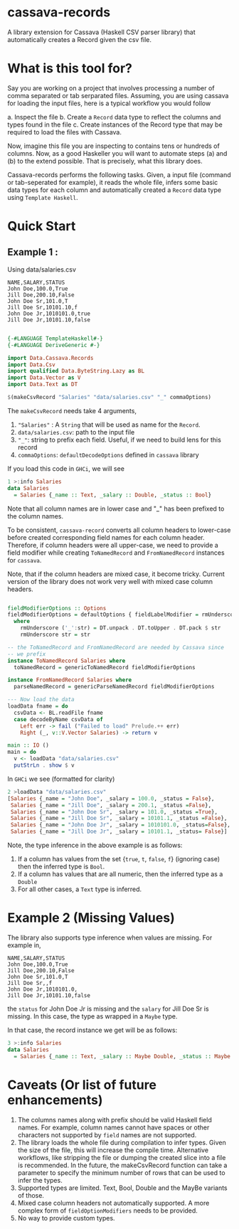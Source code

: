 # cassava-records

A library extension for Cassava (Haskell CSV parser library) that
automatically creates a Record given the csv file.

# What is this tool for?

Say you are working on a project that involves processing a number of
comma separated or tab serparated files. Assuming, you are using
cassava for loading the input files, here is a typical workflow you
would follow

a. Inspect the file
b. Create a ```Record``` data type to reflect the columns and types
found in the file
c. Create instances of the Record type that may be required to load
the files with Cassava.

Now, imagine this file you are inspecting to contains tens or hundreds
of columns. Now, as a good Haskeller you will want to automate steps
(a) and (b) to the extend possible. That is precisely, what this
library does.

Cassava-records performs the following tasks. Given, a input file
(command or tab-seperated for example), it reads the whole file,
infers some basic data types for each column and automatically created
a ```Record``` data type using ```Template Haskell```.


# Quick Start

## Example 1 :

Using data/salaries.csv

```
NAME,SALARY,STATUS
John Doe,100.0,True
Jill Doe,200.10,False
John Doe Sr,101.0,T
Jill Doe Sr,10101.10,f
John Doe Jr,1010101.0,true
Jill Doe Jr,10101.10,false
```

``` haskell

{-#LANGUAGE TemplateHaskell#-}
{-#LANGUAGE DeriveGeneric #-}

import Data.Cassava.Records
import Data.Csv
import qualified Data.ByteString.Lazy as BL
import Data.Vector as V
import Data.Text as DT

$(makeCsvRecord "Salaries" "data/salaries.csv" "_" commaOptions)

```

The ```makeCsvRecord``` needs take 4 arguments,

1. ```"Salaries"``` :  A ```String``` that will be used as name for
   the ```Record```.
2. ```data/salaries.csv```: path to the input file
3. ```"_"```: string to prefix each field. Useful, if we need to build lens
for this record
4. ```commaOptions```: ```defaultDecodeOptions``` defined
   in ```cassava``` library

If you load this code in ```GHCi```, we will see

``` haskell
1 >:info Salaries
data Salaries
  = Salaries {_name :: Text, _salary :: Double, _status :: Bool}

```
Note that all column names are in lower case and "_" has been prefixed
to the column names.

To be consistent, ```cassava-record``` converts all column headers to
lower-case before created corresponding field names for each column
header. Therefore, if column headers were all upper-case, we need to
provide a field modifier while creating ```ToNamedRecord```
and ```FromNamedRecord``` instances for ```cassava```.

Note, that if the column headers are mixed case, it become
tricky. Current version of the library does not work very well with
mixed case column headers.

``` haskell

fieldModifierOptions :: Options
fieldModifierOptions = defaultOptions { fieldLabelModifier = rmUnderscore }
  where
    rmUnderscore ('_':str) = DT.unpack . DT.toUpper . DT.pack $ str
    rmUnderscore str = str

-- the ToNamedRecord and FromNamedRecord are needed by Cassava since
-- we prefix
instance ToNamedRecord Salaries where
  toNamedRecord = genericToNamedRecord fieldModifierOptions

instance FromNamedRecord Salaries where
  parseNamedRecord = genericParseNamedRecord fieldModifierOptions

--- Now load the data
loadData fname = do
  csvData <- BL.readFile fname
  case decodeByName csvData of
    Left err -> fail ("Failed to load" Prelude.++ err)
    Right (_, v::V.Vector Salaries) -> return v

main :: IO ()
main = do
  v <- loadData "data/salaries.csv"
  putStrLn . show $ v
```

In ```GHCi``` we see (formatted for clarity)

``` haskell
2 >loadData "data/salaries.csv"
[Salaries {_name = "John Doe", _salary = 100.0, _status = False},
 Salaries {_name = "Jill Doe", _salary = 200.1, _status =False},
 Salaries {_name = "John Doe Sr", _salary = 101.0, _status =True},
 Salaries {_name = "Jill Doe Sr", _salary = 10101.1, _status =False},
 Salaries {_name = "John Doe Jr", _salary = 1010101.0, _status=False},
 Salaries {_name = "Jill Doe Jr", _salary = 10101.1, _status= False}]
```

Note, the type inference in the above example is as follows:

1. If a column has values from the set {```true```, ```t```, ```false```, ```f```}
   (ignoring case) then the inferred type is ```Bool```.
2. If a column has values that are all numeric, then the inferred type as a ```Double```
3. For all other cases, a ```Text``` type is inferred.

# Example 2 (Missing Values)

The library also supports type inference when values are missing. For example in,

```
NAME,SALARY,STATUS
John Doe,100.0,True
Jill Doe,200.10,False
John Doe Sr,101.0,T
Jill Doe Sr,,f
John Doe Jr,1010101.0,
Jill Doe Jr,10101.10,false
```

the ```status``` for John Doe Jr is missing and the ```salary``` for
Jill Doe Sr is missing. In this case, the type as wrapped in a ```Maybe``` type.

In that case, the record instance we get will be as follows:

``` haskell
3 >:info Salaries
data Salaries
  = Salaries {_name :: Text, _salary :: Maybe Double, _status :: Maybe Bool}
```

# Caveats (Or list of future enhancements)

1. The columns names along with prefix should be valid Haskell field
   names. For example, column names cannot have spaces or other
   characters not supported by ```field``` names are not supported.
2. The library loads the whole file during compilation to infer
   types. Given the size of the file, this will increase the compile
   time. Alternative workflows, like stripping the file or dumping the
   created slice into a file is recommended. In the future, the
   makeCsvRecord function can take a parameter to specify the minimum
   number of rows that can be used to infer the types.
3. Supported types are limited. Text, Bool, Double and the MayBe
   variants of those.
4. Mixed case column headers not automatically supported. A more
   complex form of ```fieldOptionModifiers``` needs to be provided.
5. No way to provide custom types.
